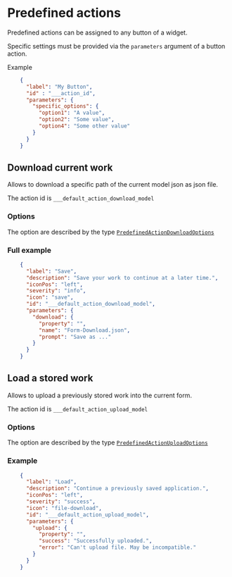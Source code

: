 # Predefined actions

Predefined actions can be assigned to any button of a widget.

Specific settings must be provided via the `parameters` argument of a button action.

Example

```json
    {
      "label": "My Button",
      "id" : "___action_id",
      "parameters": {
        "specific_options": {
          "option1": "A value",
          "option2": "Some value",
          "option4": "Some other value"
        }
      }
    }
```

## Download current work

Allows to download a specific path of the current model json as json file.

The action id is `___default_action_download_model`

### Options

The option are described by the type [`PredefinedActionDownloadOptions`](./../projects/ui-ngx-form-view-nsf/src/lib/ui-form-view/actions/download-model.ts)

### Full example

```json
    {
      "label": "Save",
      "description": "Save your work to continue at a later time.",
      "iconPos": "left",
      "severity": "info",
      "icon": "save",
      "id": "___default_action_download_model",
      "parameters": {
        "download": {
          "property": "",
          "name": "Form-Download.json",
          "prompt": "Save as ..."
        }
      }
    }
```

## Load a stored work

Allows to upload a previously stored work into the current form.

The action id is `___default_action_upload_model`

### Options

The option are described by the type [`PredefinedActionUploadOptions`](./../projects/ui-ngx-form-view-nsf/src/lib/ui-form-view/actions/upload-model.ts)

### Example

```json
    {
      "label": "Load",
      "description": "Continue a previously saved application.",
      "iconPos": "left",
      "severity": "success",
      "icon": "file-download",
      "id": "___default_action_upload_model",
      "parameters": {
        "upload": {
          "property": "",
          "success": "Successfully uploaded.",
          "error": "Can't upload file. May be incompatible."
        }
      }
    }
```
